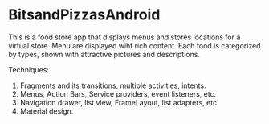 # BitsandPizzasAndroid

This is a food store app that displays menus and stores locations for a virtual store. Menu are displayed wiht rich content. Each food is categorized by types, shown with attractive pictures and descriptions.

Techniques:
1. Fragments and its transitions, multiple activities, intents.
2. Menus, Action Bars, Service providers, event listeners, etc.
3. Navigation drawer, list view, FrameLayout, list adapters, etc.
3. Material design.

